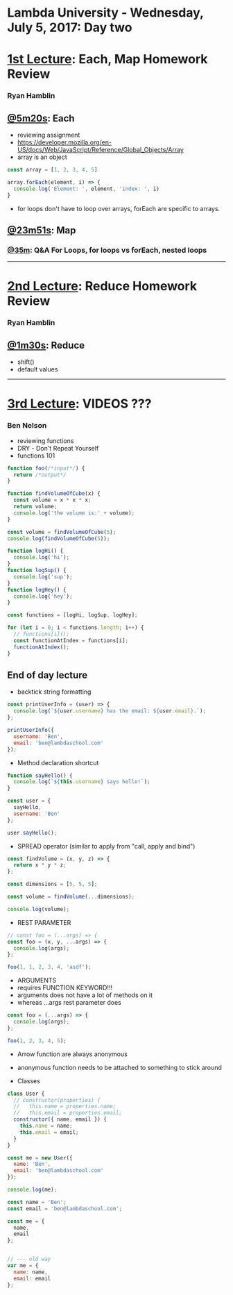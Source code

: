 # Lambda University - Wednesday, July 5, 2017: Day two

# [1st Lecture](https://youtu.be/P6lw-HOaqmI): Each, Map Homework Review
### Ryan Hamblin

## [@5m20s](https://youtu.be/P6lw-HOaqmI?t=5m20s): Each
- reviewing assignment
- https://developer.mozilla.org/en-US/docs/Web/JavaScript/Reference/Global_Objects/Array
- array is an object

```js
const array = [1, 2, 3, 4, 5]

array.forEach(element, i) => {
  console.log('Element: ', element, 'index: ', i)
}
```

- for loops don't have to loop over arrays, forEach are specific to arrays.

## [@23m51s](https://youtu.be/P6lw-HOaqmI?t=23m51s): Map

### [@35m](https://youtu.be/P6lw-HOaqmI?t=35m): Q&A For Loops, for loops vs forEach, nested loops

***

# [2nd Lecture](https://youtu.be/dyyuDaZngXc): Reduce Homework Review
### Ryan Hamblin
## [@1m30s](https://youtu.be/P6lw-HOaqmI?t=1m30s): Reduce
- shift()
- default values


***

#   [3rd Lecture](): VIDEOS ???
### Ben Nelson
- reviewing functions
- DRY - Don't Repeat Yourself
- functions 101

```js
function foo(/*input*/) {
  return /*output*/
}

function findVolumeOfCube(x) {
  const volume = x * x * x;
  return volume;
  console.log('the volume is:' + volume);
}

const volume = findVolumeOfCube(5);
console.log(findVolumeOfCube(5));
```

```js
function logHi() {
  console.log('hi');
}
function logSup() {
  console.log('sup');
}
function logHey() {
  console.log('hey');
}

const functions = [logHi, logSup, logHey];

for (let i = 0; i < functions.length; i++) {
  // functions[i]();
  const functionAtIndex = functions[i];
  functionAtIndex();
}
```

## End of day lecture
- backtick string formatting

```js
const printUserInfo = (user) => {
  console.log(`${user.username} has the email: ${user.email}.`);
};

printUserInfo({
  username: 'Ben',
  email: 'ben@lambdaschool.com'
});
```

- Method declaration shortcut

```js
function sayHello() {
  console.log(`${this.username} says hello!`);
}

const user = {
  sayHello,
  username: 'Ben'
};

user.sayHello();
```

- SPREAD operator (similar to apply from "call, apply and bind")

```js
const findVolume = (x, y, z) => {
  return x * y * z;
};

const dimensions = [5, 5, 5];

const volume = findVolume(...dimensions);

console.log(volume);
```

- REST PARAMETER

```js
// const foo = (...args) => {
const foo = (x, y, ...args) => {
  console.log(args);
};

foo(1, 1, 2, 3, 4, 'asdf');
```

- ARGUMENTS
- requires FUNCTION KEYWORD!!!
- arguments does not have a lot of methods on it
- whereas ...args rest parameter does

```js
const foo = (...args) => {
  console.log(args);
};

foo(1, 2, 3, 4, 5);
```

- Arrow function are always anonymous
- anonymous function needs to be attached to something to stick around

- Classes

```js
class User {
  // constructor(properties) {
  //   this.name = properties.name;
  //   this.email = properties.email;
  constructor({ name, email }) {
    this.name = name;
    this.email = email;
  }
}

const me = new User({
  name: 'Ben',
  email: 'ben@lambdaschool.com'
});

console.log(me);
```

```js
const name = 'Ben';
const email = 'ben@lambdaschool.com';

const me = {
  name,
  email
};


// --- old way
var me = {
  name: name,
  email: email
};
```
